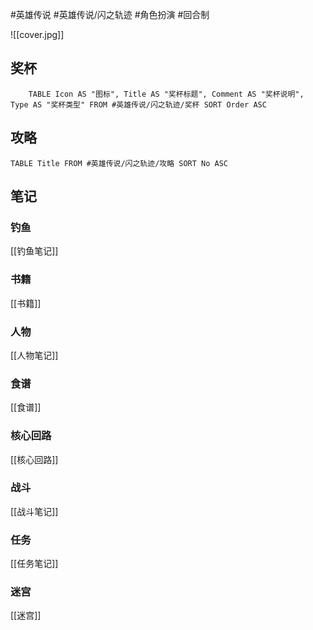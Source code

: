 #英雄传说 #英雄传说/闪之轨迹 #角色扮演 #回合制 

![[cover.jpg]]

## 奖杯

```dataview
	TABLE Icon AS "图标", Title AS "奖杯标题", Comment AS "奖杯说明", Type AS "奖杯类型" FROM #英雄传说/闪之轨迹/奖杯 SORT Order ASC
```

## 攻略
 
```dataview
TABLE Title FROM #英雄传说/闪之轨迹/攻略 SORT No ASC
```
## 笔记

### 钓鱼

[[钓鱼笔记]]

### 书籍

[[书籍]]

### 人物

[[人物笔记]]

### 食谱

[[食谱]]

### 核心回路

[[核心回路]]

### 战斗

[[战斗笔记]]

### 任务

[[任务笔记]]

### 迷宫

[[迷宫]]
